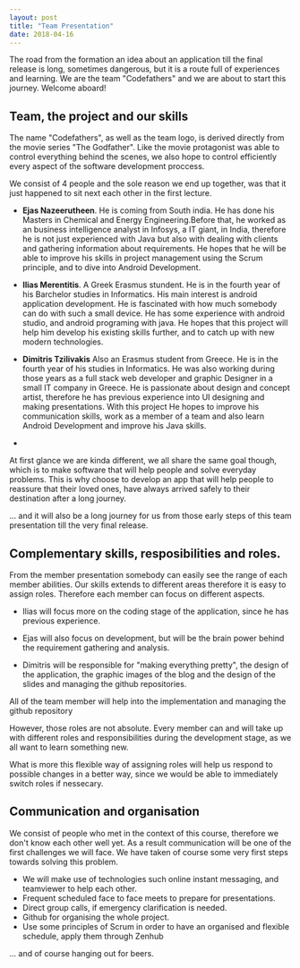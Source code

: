 ```yaml
---
layout: post
title: "Team Presentation"
date: 2018-04-16
---
```


The road from the formation an idea about an application till the final release is long, sometimes dangerous, but it is a route full of experiences and learning. We are the team "Codefathers" and we are about to start this journey. Welcome aboard!

## Team, the project and our skills
The name "Codefathers", as well as the team logo, is derived directly from the movie series "The Godfather". Like the  movie protagonist was able to control everything behind the scenes, we also hope to control efficiently every aspect of the software development proccess.

We consist of 4 people and the sole reason we end up together, was that it just happened to sit next each other in the first lecture.

* **Ejas Nazeerutheen**. He is coming from South india. He has done his Masters in Chemical and Energy Engineering.Before that, he worked as an business intelligence analyst in Infosys, a IT giant, in India, therefore he is not just experienced with Java but also with dealing with clients and gathering information about requirements. He hopes that he will be able to improve his skills in project management using the Scrum principle, and to dive into Android Development.

* **Ilias Merentitis**. A Greek Erasmus stundent. He is in the fourth year of his Barchelor studies in Informatics. His main interest is android application development. He is fascinated with how much somebody can do with such a small device. He has some experience with android studio, and android programing with java. He hopes that this project will help him develop his existing skills further, and to catch up with new modern technologies.

* **Dimitris Tzilivakis** Also an Erasmus student from Greece. He is in the fourth year of his studies in Informatics. He was also working during those years as a full stack web developer and graphic Designer in a small IT company in Greece. He is passionate about design and concept artist, therefore he has previous experience into UI designing and making presentations. With this project  He hopes to improve his communication skills, work as a member of a team and  also learn Android Development and improve his Java skills.

* 
 
 At first glance we are kinda different, we all share the same goal though, which is to make software that will help people and solve everyday problems. This is why choose to develop an  app that will help people to reassure that their loved ones, have always arrived safely to their destination after a long journey.

... and it will also be a long journey for us from those early steps of this team presentation till the very final release.

## Complementary skills, resposibilities and roles.

From the member presentation somebody can easily see the range of each member abilities. Our skills extends to different areas therefore it is easy to assign roles. Therefore each member can focus on different aspects.

* Ilias will focus more on the coding stage of the application, since he has previous experience. 

* Ejas will also focus on development, but will be the brain power behind the requirement gathering and analysis.

* Dimitris will be responsible for "making everything pretty", the design of the application, the graphic images of the blog and the design of the slides and managing the github repositories.

All of the team member will help into the implementation and managing the github repository

However, those roles are not absolute. Every member can and will take up with different roles and responsibilities during the development stage, as we all want to learn something new.

What is more this flexible way of assigning roles will help us respond to possible changes in a better way, since we would be able to immediately switch roles if nessecary. 

## Communication and organisation 

We consist of people who met in the context of this course, therefore we don't know each other well yet. As a result communication will be one of the first challenges we will face. We have taken of course some very first steps towards solving this problem. 

* We will make use of technologies such online instant messaging, and teamviewer to help each other.
* Frequent scheduled face to face meets to prepare for presentations.
* Direct group calls, if emergency clarification is needed. 
* Github for organising the whole project.
* Use some principles of Scrum in order to have an organised and flexible schedule, apply them through Zenhub 

... and of course hanging out for beers.






